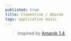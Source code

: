 ```yaml
---
published: true
title: Clementine / Amarok
tags: application music
---
```

> inspired by [Amarok 1.4](https://amarok.kde.org/),
